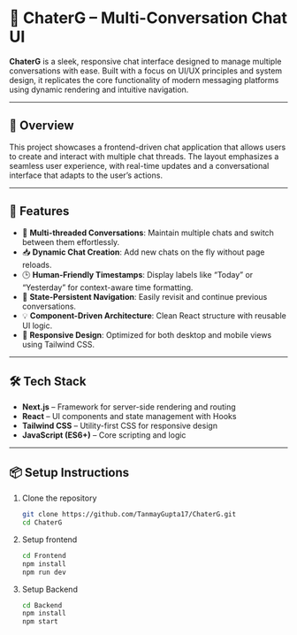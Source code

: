 # 🧠 ChaterG – Multi-Conversation Chat UI

**ChaterG** is a sleek, responsive chat interface designed to manage multiple conversations with ease. Built with a focus on UI/UX principles and system design, it replicates the core functionality of modern messaging platforms using dynamic rendering and intuitive navigation.

---

## 🚀 Overview

This project showcases a frontend-driven chat application that allows users to create and interact with multiple chat threads. The layout emphasizes a seamless user experience, with real-time updates and a conversational interface that adapts to the user’s actions.

---

## 🌟 Features

- 📁 **Multi-threaded Conversations**: Maintain multiple chats and switch between them effortlessly.
- 📥 **Dynamic Chat Creation**: Add new chats on the fly without page reloads.
- 🕒 **Human-Friendly Timestamps**: Display labels like “Today” or “Yesterday” for context-aware time formatting.
- 🧠 **State-Persistent Navigation**: Easily revisit and continue previous conversations.
- 💡 **Component-Driven Architecture**: Clean React structure with reusable UI logic.
- 📱 **Responsive Design**: Optimized for both desktop and mobile views using Tailwind CSS.

---

## 🛠️ Tech Stack

- **Next.js** – Framework for server-side rendering and routing
- **React** – UI components and state management with Hooks
- **Tailwind CSS** – Utility-first CSS for responsive design
- **JavaScript (ES6+)** – Core scripting and logic

---

## 📦 Setup Instructions

1. Clone the repository  
   ```bash
   git clone https://github.com/TanmayGupta17/ChaterG.git
   cd ChaterG
   ```

2. Setup frontend
   ```bash
   cd Frontend
   npm install
   npm run dev
   ```
3. Setup Backend
   ```bash
   cd Backend
   npm install
   npm start
   ```
